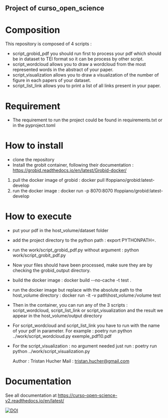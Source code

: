## Project of curso_open_science
# Composition
This repository is composed of 4 scripts :
- script_grobid_pdf you should run first to process your pdf which should be in dataset to TEI format so it can be process by other script.
- script_wordcloud allows you to draw a wordcloud from the most represented words in the abstract of your paper.
- script_visualization allows you to draw a visualization of the number of figure in each papers of your dataset.
- script_list_link allows you to print a list of all links present in your paper.

# Requirement 
- The requirement to run the project could be found in requirements.txt or in the pyproject.toml

# How to install 
- clone the repository 
- Install the grobit container, following their documentation : https://grobid.readthedocs.io/en/latest/Grobid-docker/
1) pull the docker image of grobid :  docker pull lfoppiano/grobid:latest-develop
2) run the docker image : docker run -p 8070:8070 lfoppiano/grobid:latest-develop


# How to execute
- put your pdf in the host_volume/dataset folder
- add the project directory to the python path : export PYTHONPATH=.
- run the work/script_grobid_pdf.py without argument : python work/script_grobit_pdf.py
- Now your files should have been processed, make sure they are by checking the grobid_output directory.
- build the docker image :  docker build --no-cache -t test .
- run the docker image but replace with the absolute path to the host_volume directory : docker run -it -v path\host_volume:/volume test
- Then in the container, you can run any of the 3 scripts : script_wordcloud, script_list_link or script_visualization and the result we appear in the host_volume/output directory
- For script_wordcloud and script_list_link you have to run with the name of your pdf in parameter. For example : poetry run python ../work/script_wordcloud.py exemple_pdf10.pdf
- For the script_visualization : no argument needed just run : poetry run python ../work/script_visualization.py

  Author : Tristan Hucher
  Mail : tristan.hucher@gmail.com

# Documentation

See all documentation at https://curso-open-science-v2.readthedocs.io/en/latest/

[![DOI](https://zenodo.org/badge/753142842.svg)](https://zenodo.org/doi/10.5281/zenodo.10712488)

